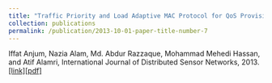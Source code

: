 ```yaml
---
title: "Traffic Priority and Load Adaptive MAC Protocol for QoS Provisioning in Body Sensor Networks"
collection: publications
permalink: /publication/2013-10-01-paper-title-number-7
---
```

Iffat Anjum, Nazia Alam, Md. Abdur Razzaque, Mohammad Mehedi Hassan, and Atif Alamri, International Journal of Distributed Sensor Networks, 2013. [[link]](https://journals.sagepub.com/doi/abs/10.1155/2013/205192)[[pdf]](https://drive.google.com/file/d/19Mt_MuZIzbANSW6190Dtls4jGUw30_wR/view?usp=sharing)